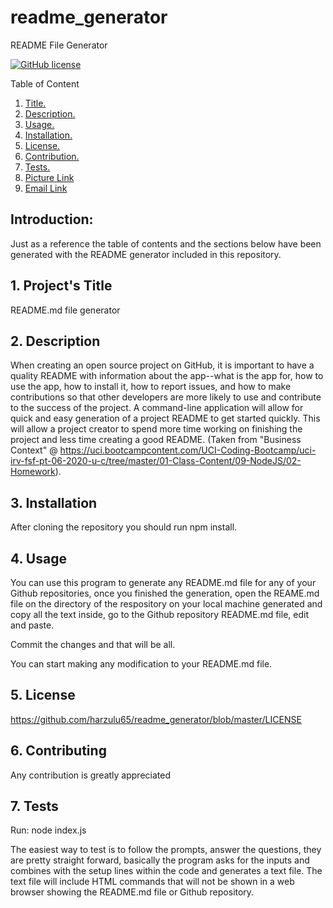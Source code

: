 # readme_generator
README File Generator

[![GitHub license](https://img.shields.io/github/license/harzulu65/readme_generator)](https://github.com/harzulu65/readme_generator/blob/master/LICENSE)

 Table of Content

1. [ Title. ](#title)
 2. [ Description. ](#desc)
 3. [ Usage. ](#usage)
 4. [ Installation. ](#install)
 5. [ License. ](#license)
 6. [ Contribution. ](#contrib)
 7. [ Tests. ](#tests)
 8. [ Picture Link](#questionsPict)
 9. [ Email Link](#questionsEmail)
 
 ## Introduction: 
 
 Just as a reference the table of contents and the sections below have been generated with the README generator included in this repository.
 
 
 <a name=title></a>
## 1. Project's Title

README.md file generator

 <a name=desc></a>
## 2. Description

When creating an open source project on GitHub, it is important to have a quality README with information about the app--what is the app for, how to use the app, how to install it, how to report issues, and how to make contributions so that other developers are more likely to use and contribute to the success of the project. A command-line application will allow for quick and easy generation of a project README to get started quickly. This will allow a project creator to spend more time working on finishing the project and less time creating a good README. (Taken from "Business Context" @ https://uci.bootcampcontent.com/UCI-Coding-Bootcamp/uci-irv-fsf-pt-06-2020-u-c/tree/master/01-Class-Content/09-NodeJS/02-Homework).

 <a name=install></a>
## 3. Installation

After cloning the repository you should run npm install.

 <a name=usage></a>
## 4. Usage

You can use this program to generate any README.md file for any of your Github repositories, once you finished the generation, open the REAME.md file on the directory of the respository on your local machine generated and copy all the text inside, go to the Github repository README.md file, edit and paste.

Commit the changes and that will be all.

You can start making any modification to your README.md file.


 <a name=licenset></a>
## 5. License

https://github.com/harzulu65/readme_generator/blob/master/LICENSE

 <a name=contrib></a>
## 6. Contributing

Any contribution is greatly appreciated


 <a name=tests></a>
## 7. Tests

Run: node index.js

The easiest way to test is to follow the prompts, answer the questions, they are pretty straight forward, basically the program asks for the inputs and combines with the setup lines within the code and generates a text file.  The text file will include HTML commands that will not be shown in a web browser showing the README.md file or Github repository.




